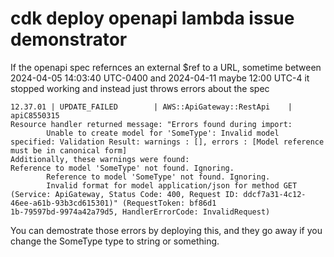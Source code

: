 # cdk deploy openapi lambda issue demonstrator

If the openapi spec refernces an external $ref to a URL, sometime between
2024-04-05 14:03:40 UTC-0400 and 2024-04-11 maybe 12:00 UTC-4 it stopped working
and instead just throws errors about the spec

```
12.37.01 | UPDATE_FAILED        | AWS::ApiGateway::RestApi    | apiC8550315
Resource handler returned message: "Errors found during import:
        Unable to create model for 'SomeType': Invalid model specified: Validation Result: warnings : [], errors : [Model reference must be in canonical form]
Additionally, these warnings were found:                                                                                                                                                 Reference to model 'SomeType' not found. Ignoring.
        Reference to model 'SomeType' not found. Ignoring.
        Invalid format for model application/json for method GET (Service: ApiGateway, Status Code: 400, Request ID: ddcf7a31-4c12-46ee-a61b-93b3cd615301)" (RequestToken: bf86d1
1b-79597bd-9974a42a79d5, HandlerErrorCode: InvalidRequest)
```

You can demostrate those errors by deploying this, and they go away if you
change the SomeType type to string or something.

